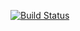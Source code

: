 [![Build Status](https://travis-ci.org/elenasacristan/ecommercce.svg?branch=master)](https://travis-ci.org/elenasacristan/ecommercce)
